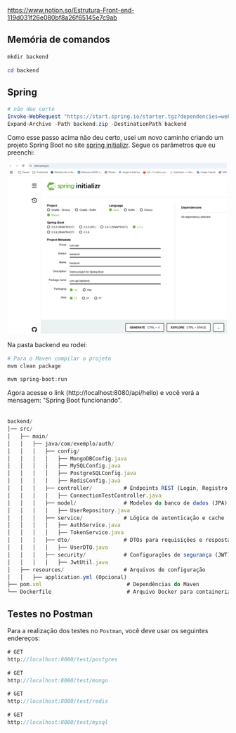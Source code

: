 https://www.notion.so/Estrutura-Front-end-119d031f26e080bf8a26f65145e7c9ab

## Memória de comandos

```powershell
mkdir backend
```
```powershell
cd backend
```
## Spring

```powershell
# não deu certo
Invoke-WebRequest "https://start.spring.io/starter.tgz?dependencies=web&type=maven-project&groupId=com.meuprojeto&artifactId=backend" -OutFile backend.zip
Expand-Archive -Path backend.zip -DestinationPath backend
```

Como esse passo acima não deu certo, usei um novo caminho criando um projeto Spring Boot no site [spring initializr](https://start.spring.io/). Segue os parâmetros que eu preenchi:


<img src="./img/spring-initializr.png" alt="Diagrama" width="500"/>

Na pasta backend eu rodei:

```powershell
# Para o Maven compilar o projeto
mvm clean package
```

```powershell
mvm spring-boot:run
```

Agora acesse o link (http://localhost:8080/api/hello) e você verá a mensagem: "Spring Boot funcionando".

```ts

backend/
│── src/
│   ├── main/
│   │   ├── java/com/exemplo/auth/
│   │   │   ├── config/
│   │   │   │   ├── MongoDBConfig.java
│   │   │   │   ├── MySQLConfig.java
│   │   │   │   ├── PostgreSQLConfig.java
│   │   │   │   ├── RedisConfig.java
│   │   │   ├── controller/          # Endpoints REST (Login, Registro, etc.)
│   │   │   │   ├── ConnectionTestController.java
│   │   │   ├── model/               # Modelos do banco de dados (JPA)
│   │   │   │   ├── UserRepository.java
│   │   │   ├── service/             # Lógica de autenticação e cache
│   │   │   │   ├── AuthService.java
│   │   │   │   ├── TokenService.java
│   │   │   ├── dto/                 # DTOs para requisições e respostas
│   │   │   │   ├── UserDTO.java
│   │   │   ├── security/            # Configurações de segurança (JWT)
│   │   │   │   ├── JwtUtil.java
│   ├── resources/                   # Arquivos de configuração
│   │   ├── application.yml (Opcional)
├── pom.xml                           # Dependências do Maven
└── Dockerfile                        # Arquivo Docker para containerizar a aplicação


```

## Testes no Postman

Para a realização dos testes no `Postman`, você deve usar os seguintes endereços:

```ts
# GET
http://localhost:8080/test/postgres
```

```ts
# GET
http://localhost:8080/test/mongo
```

```ts
# GET
http://localhost:8080/test/redis
```

```ts
# GET
http://localhost:8080/test/mysql
```